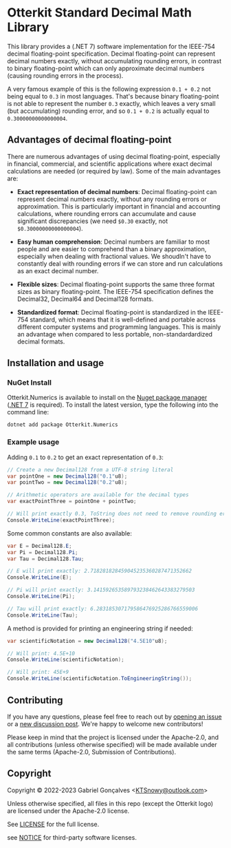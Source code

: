 # Otterkit Standard Decimal Math Library

This library provides a (.NET 7) software implementation for the IEEE-754 decimal floating-point specification. 
Decimal floating-point can represent decimal numbers exactly, without accumulating rounding errors, in contrast to 
binary floating-point which can only approximate decimal numbers (causing rounding errors in the process).

A very famous example of this is the following expression `0.1 + 0.2` not being equal to `0.3` in most languages. 
That's because binary floating-point is not able to represent the number `0.3` exactly, which leaves a very small 
(but accumulating) rounding error, and so `0.1 + 0.2` is actually equal to `0.30000000000000004`.

## Advantages of decimal floating-point

There are numerous advantages of using decimal floating-point, especially in financial, commercial, and scientific 
applications where exact decimal calculations are needed (or required by law). Some of the main advantages are:

- **Exact representation of decimal numbers**: Decimal floating-point can represent decimal numbers exactly, without 
any rounding errors or approximation. This is particularly important in financial and accounting calculations, where 
rounding errors can accumulate and cause significant discrepancies (we need `$0.30` exactly, not `$0.30000000000000004`).

- **Easy human comprehension**: Decimal numbers are familiar to most people and are easier to comprehend than a 
binary approximation, especially when dealing with fractional values. We shoudln't have to constantly deal with 
rounding errors if we can store and run calculations as an exact decimal number.

- **Flexible sizes**: Decimal floating-point supports the same three format sizes as binary floating-point. The IEEE-754 
specification defines the Decimal32, Decimal64 and Decimal128 formats.

- **Standardized format**: Decimal floating-point is standardized in the IEEE-754 standard, which means that it is 
well-defined and portable across different computer systems and programming languages. This is mainly an advantage 
when compared to less portable, non-standardardized decimal formats.

## Installation and usage

### NuGet Install

Otterkit.Numerics is available to install on the [Nuget package manager](https://www.nuget.org/packages/Otterkit.Numerics/) ([.NET 7](https://dotnet.microsoft.com/en-us/download/dotnet/7.0) is required). To install the latest version, type the following into the command line:
```
dotnet add package Otterkit.Numerics
```

### Example usage

Adding `0.1` to `0.2` to get an exact representation of `0.3`:
```csharp
// Create a new Decimal128 from a UTF-8 string literal
var pointOne = new Decimal128("0.1"u8);
var pointTwo = new Decimal128("0.2"u8);

// Arithmetic operators are available for the decimal types
var exactPointThree = pointOne + pointTwo;

// Will print exactly 0.3, ToString does not need to remove rounding errors
Console.WriteLine(exactPointThree);
```

Some common constants are also available:
```csharp
var E = Decimal128.E;
var Pi = Decimal128.Pi;
var Tau = Decimal128.Tau;

// E will print exactly: 2.718281828459045235360287471352662
Console.WriteLine(E);

// Pi will print exactly: 3.141592653589793238462643383279503
Console.WriteLine(Pi);

// Tau will print exactly: 6.283185307179586476925286766559006
Console.WriteLine(Tau);
```

A method is provided for printing an engineering string if needed:
```csharp
var scientificNotation = new Decimal128("4.5E10"u8);

// Will print: 4.5E+10
Console.WriteLine(scientificNotation);

// Will print: 45E+9
Console.WriteLine(scientificNotation.ToEngineeringString());
```

## Contributing
If you have any questions, please feel free to reach out by [opening an issue](https://github.com/otterkit/otterkit/issues) or a [new discussion post](https://github.com/orgs/otterkit/discussions). We're happy to welcome new contributors!

Please keep in mind that the project is licensed under the Apache-2.0, and all contributions (unless otherwise specified) will be made available under the same terms (Apache-2.0, Submission of Contributions).

## Copyright 
Copyright © 2022-2023 Gabriel Gonçalves &lt;KTSnowy@outlook.com&gt;

Unless otherwise specified, all files in this repo (except the Otterkit logo) are licensed under the Apache-2.0 license.

See [LICENSE](https://github.com/otterkit/otterkit/blob/main/LICENSE) for the full license.

see [NOTICE](https://github.com/otterkit/otterkit/blob/main/NOTICE) for third-party software licenses.
